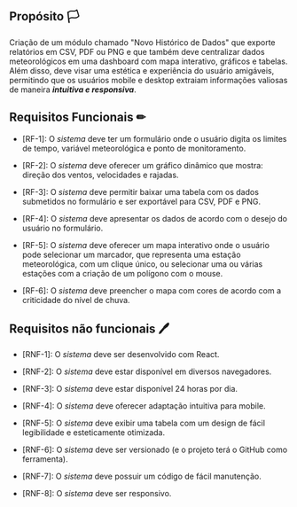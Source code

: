 ## Propósito 🏳
Criação de um módulo chamado "Novo Histórico de Dados" que exporte relatórios em CSV, PDF ou PNG e que também deve centralizar dados meteorológicos em uma dashboard com mapa interativo, gráficos e tabelas. Além disso, deve visar uma estética e experiência do usuário amigáveis,  permitindo que os usuários mobile e desktop extraiam informações valiosas de maneira ***intuitiva e responsiva***.

## Requisitos Funcionais ✏

- [RF-1]: O *sistema* deve ter um formulário onde o usuário digita os limites de tempo, variável meteorológica e ponto de monitoramento.

- [RF-2]: O *sistema* deve oferecer um gráfico dinâmico que mostra: direção dos ventos, velocidades e rajadas.

- [RF-3]: O *sistema* deve permitir baixar uma tabela com os dados submetidos no formulário e ser exportável para CSV, PDF e PNG.

- [RF-4]: O *sistema* deve apresentar os dados de acordo com o desejo do usuário no formulário.

- [RF-5]: O *sistema* deve oferecer um mapa interativo onde o usuário pode selecionar um marcador, que representa uma estação meteorológica, com um clique único, ou selecionar uma ou várias estações com a criação de um polígono com o mouse.

- [RF-6]: O *sistema* deve preencher o mapa com cores de acordo com a criticidade do nível de chuva.


## Requisitos não funcionais 🖊

- [RNF-1]: O *sistema* deve ser desenvolvido com React.

- [RNF-2]: O *sistema* deve estar disponível em diversos navegadores.

- [RNF-3]: O *sistema* deve estar disponível 24 horas por dia.

- [RNF-4]: O *sistema* deve oferecer adaptação intuitiva para mobile.

- [RNF-5]: O *sistema* deve exibir uma tabela com um design de fácil legibilidade e esteticamente otimizada.

- [RNF-6]: O *sistema* deve ser versionado (e o projeto terá o GitHub como ferramenta).

- [RNF-7]: O *sistema* deve possuir um código de fácil manutenção.

- [RNF-8]: O *sistema* deve ser responsivo.
